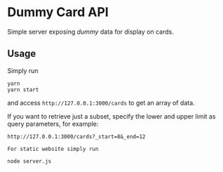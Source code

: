 # Dummy Card API
Simple server exposing *dummy* data for display on cards.

## Usage
Simply run

    yarn
    yarn start

and access ``http://127.0.0.1:3000/cards`` to get an array of data.

If you want to retrieve just a subset, specify the lower and upper limit as query parameters, for example:

    http://127.0.0.1:3000/cards?_start=8&_end=12

    For static website simply run 

    node server.js
